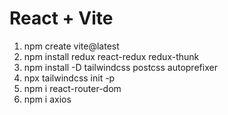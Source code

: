 # React + Vite

1. npm create vite@latest
2. npm install redux react-redux redux-thunk
3. npm install -D tailwindcss postcss autoprefixer	
4. npx tailwindcss init -p
5. npm i react-router-dom
6. npm i axios